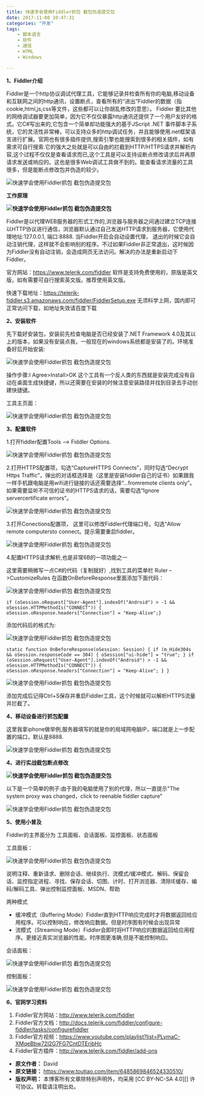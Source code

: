 ```yaml
---
title: 快速学会使用Fiddler抓包 截包伪造提交包
date: 2017-11-08 10:47:31
categories: "开发"
tags:
	- 脚本语言
	- 软件
	- 通信
	- HTML
	- Windows

---
```


**1、Fiddler介绍**

Fiddler是一个http协议调试代理工具，它能够记录并检查所有你的电脑,移动设备和互联网之间的http通讯，设置断点，查看所有的“进出”Fiddler的数据（指cookie,html,js,css等文件，这些都可以让你胡乱修改的意思）。 Fiddler 要比其他的网络调试器要更加简单，因为它不仅仅暴露http通讯还提供了一个用户友好的格式。它C\#写出来的,它包含一个简单却功能强大的基于JScript .NET 事件脚本子系统，它的灵活性非常棒，可以支持众多的http调试任务，并且能够使用.net框架语言进行扩展。官网也有很多插件提供,搜索引擎也能搜索到很多的相关插件，如有需求可自行搜索.它的强大之处就是可以自由的拦截到HTTP/HTTPS请求并解析内容,这个过程不仅仅是查看请求而已,这个工具是可以支持设断点修改请求后并再原请求发送或响应的。这也是很多Web调试工具做不到的。能查看请求流量的工具很多，但是能断点修改包并伪造的较少。

![快速学会使用Fiddler抓包 截包伪造提交包][Fiddler_]

**工作原理**

**![快速学会使用Fiddler抓包 截包伪造提交包][Fiddler_ 1]**

Fiddler是以代理WEB服务器的形式工作的,浏览器与服务器之间通过建立TCP连接以HTTP协议进行通信，浏览器默认通过自己发送HTTP请求到服务器，它使用代理地址:127.0.0.1, 端口:8888. 当Fiddler开启会自动设置代理， 退出的时候它会自动注销代理，这样就不会影响别的程序。不过如果Fiddler非正常退出，这时候因为Fiddler没有自动注销，会造成网页无法访问。解决的办法是重新启动下Fiddler。

官方网站：https://www.telerik.com/fiddler 软件是支持免费使用的，原版是英文版，如有需要可自行搜索英文版。推荐使用英文版。

快速下载地址：https://telerik-fiddler.s3.amazonaws.com/fiddler/FiddlerSetup.exe 无须科学上网，国内即可正常访问下载，如地址失效请百度下载

**2、安装软件**

先下载好安装包，安装前先检查电脑是否已经安装了.NET Framework 4.0及其以上的版本，如果没有安装点我，一般现在的windows系统都是安装了的。环境准备好后开始安装:

![快速学会使用Fiddler抓包 截包伪造提交包][Fiddler_ 2]

操作步骤:I Agree>Install>OK 这个工具有一个反人类的东西就是安装完成没有自动在桌面生成快捷键，所以还需要在安装的时候注意安装路径并找到目录去手动创建快捷键。

工具主页面：

![快速学会使用Fiddler抓包 截包伪造提交包][Fiddler_ 3]

**3、配置软件**

1.打开fiddler配置Tools –> Fiddler Options.

![快速学会使用Fiddler抓包 截包伪造提交包][Fiddler_ 4]

2.打开HTTPS配置项，勾选“CaptureHTTPS Connects”，同时勾选“Decrypt Https Traffic”，弹出的对话框选择是（这里是安装fiddler自己的证书）如果跟我一样手机跟电脑是用wifi进行链接的话还需要选择“…fromremote clients only”。如果需要监听不可信的证书的HTTPS请求的话，需要勾选“Ignore servercertificate errors”。

![快速学会使用Fiddler抓包 截包伪造提交包][Fiddler_ 5]

3.打开Conections配置项， 这里可以修改Fiddler代理端口号。勾选“Allow remote computersto connect。提示需要重启fiddler。

![快速学会使用Fiddler抓包 截包伪造提交包][Fiddler_ 6]

4.配置HTTPS请求解析,也是非常6B的一项功能之一

这里需要稍微写一点C\#的代码（复制就好）,找到工具的菜单栏 Ruler –>CustomizeRules 在函数OnBeforeResponse里面添加下面代码：

![快速学会使用Fiddler抓包 截包伪造提交包][Fiddler_ 7]

    if (oSession.oRequest["User-Agent"].indexOf("Android") > -1 && oSession.HTTPMethodIs("CONNECT")) { oSession.oResponse.headers["Connection"] = "Keep-Alive";}

添加代码后的格式为:

![快速学会使用Fiddler抓包 截包伪造提交包][Fiddler_ 8]

    static function OnBeforeResponse(oSession: Session) { if (m_Hide304s && oSession.responseCode == 304) { oSession["ui-hide"] = "true"; } if (oSession.oRequest["User-Agent"].indexOf("Android") > -1 && oSession.HTTPMethodIs("CONNECT")) { oSession.oResponse.headers["Connection"] = "Keep-Alive"; } }

![快速学会使用Fiddler抓包 截包伪造提交包][Fiddler_ 8]

添加完成后记得Ctrl+S保存并重启Fiddler工具，这个时候就可以解析HTTPS流量并拦截了。

**4、移动设备进行抓包配置**

这里我拿iphone做举例,服务器填写的就是你的局域网电脑IP，端口就是上一步配置的端口，默认是8888.

![快速学会使用Fiddler抓包 截包伪造提交包][Fiddler_ 9]

**4、进行实战截包断点修改**

**![快速学会使用Fiddler抓包 截包伪造提交包][Fiddler_ 10]**

以下是一个简单的例子:由于我的电脑使用了别的代理，所以一直提示"The system proxy was changed，click to reenable fiddler capture”

![快速学会使用Fiddler抓包 截包伪造提交包][Fiddler_ 11]

 **5、使用小普及**

Fiddler的主界面分为 工具面板、会话面板、监控面板、状态面板

工具面板：

![快速学会使用Fiddler抓包 截包伪造提交包][Fiddler_ 12]

说明注释、重新请求、删除会话、继续执行、流模式/缓冲模式、解码、保留会话、监控指定进程、寻找、保存会话、切图、计时、打开浏览器、清除IE缓存、编码/解码工具、弹出控制监控面板、MSDN、帮助

两种模式

 *  缓冲模式（Buffering Mode）Fiddler直到HTTP响应完成时才将数据返回给应用程序。可以控制响应，修改响应数据。但是时序图有时候会出现异常
 *  流模式（Streaming Mode）Fiddler会即时将HTTP响应的数据返回给应用程序。更接近真实浏览器的性能。时序图更准确,但是不能控制响应。

会话面板：

![快速学会使用Fiddler抓包 截包伪造提交包][Fiddler_ 13]

控制面板：

![快速学会使用Fiddler抓包 截包伪造提交包][Fiddler_ 14]

**6、官网学习资料**

1.  Fiddler官方网站：http://www.telerik.com/fiddler
2.  Fiddler官方文档：http://docs.telerik.com/fiddler/configure-fiddler/tasks/configurefiddler
3.  Fiddler官方视频：https://www.youtube.com/playlist?list=PLvmaC-XMqeBbw72l2G7FG7CntDTErjbHc
4.  Fiddler官方插件：http://www.telerik.com/fiddler/add-ons


[Fiddler_]: /pro/os/crawler/2AE3-IZ3U-MARQ.jpg
[Fiddler_ 1]: /pro/os/crawler/UNRF-BNEA-BU2Y.jpg
[Fiddler_ 2]: /pro/os/crawler/RIQN-AYYV-6FII.jpg
[Fiddler_ 3]: /pro/os/crawler/7VVF-RNVA-7N3M.jpg
[Fiddler_ 4]: /pro/os/crawler/NZMU-IVYV-URBQ.jpg
[Fiddler_ 5]: /pro/os/crawler/IRJ6-ZZBU-N6VF.jpg
[Fiddler_ 6]: /pro/os/crawler/JEUM-EMIB-ENRY.jpg
[Fiddler_ 7]: /pro/os/crawler/IYVA-FEJE-YQIM.jpg
[Fiddler_ 8]: /pro/os/crawler/REAY-N2EN-7VBN.gif
[Fiddler_ 9]: /pro/os/crawler/QB3I-ANJF-UJ7Z.jpg
[Fiddler_ 10]: /pro/os/crawler/IZM7-BNB6-7NN2.jpg
[Fiddler_ 11]: /pro/os/crawler/V7JQ-IFQN-IIJU.gif
[Fiddler_ 12]: /pro/os/crawler/EUFR-YY2Q-RR7V.jpg
[Fiddler_ 13]: /pro/os/crawler/AFMQ-ZUJA-ZVFN.jpg
[Fiddler_ 14]: /pro/os/crawler/QVQV-J2RU-FVYE.jpg
 *  **原文作者：** David
 *  **原文链接：** https://www.toutiao.com/item/6485869846524330510/
 *  **版权声明：** 本博客所有文章除特别声明外，均采用 [CC BY-NC-SA 4.0][] 许可协议。转载请注明出处。